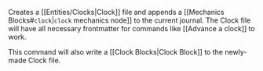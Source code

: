 Creates a [[Entities/Clocks|Clock]] file and appends a [[Mechanics Blocks#`clock`|`clock` mechanics node]] to the current journal. The Clock file will have all necessary frontmatter for commands like [[Advance a clock]] to work.

This command will also write a [[Clock Blocks|Clock Block]] to the newly-made Clock file.
